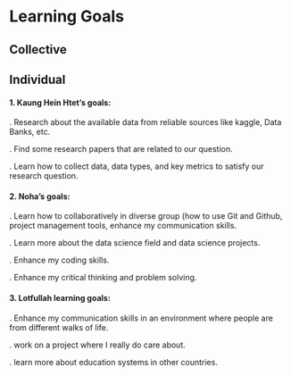 # Learning Goals

## Collective

## Individual


#### 1. Kaung Hein Htet’s goals:
   
  . Research about the available data from reliable sources like kaggle, Data Banks, etc.
  
  . Find some research papers that are related to our question.
  
  . Learn how to collect data, data types, and key metrics to satisfy our research question.

#### 2. Noha’s goals:

  . Learn how to collaboratively in diverse group (how to use Git and Github, project management tools, enhance my communication skills.
  
  . Learn more about the data science field and data science projects.
  
  . Enhance my coding skills.
  
  . Enhance my critical thinking and problem solving.

#### 3. Lotfullah learning goals:
   
   . Enhance my communication skills in an environment where people are from different walks of life.
   
   . work on a project where I really do care about.
   
   . learn more about education systems in other countries.
